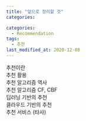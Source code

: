 ```yaml
---
title: "앞으로 정리할 것"
categories: 

categories:
  - Recommendation
tags:
  - 추천
last_modified_at: 2020-12-08
---
```


추천이란 <br/>
추천 활용 <br/>
추천 알고리즘 역사 <br/>
추천 알고리즘 CF, CBF <br/>
딥러닝 기반의 추천 <br/>
클라우드 기반의 추천 <br/>
추천 서비스 (타사) <br/>
